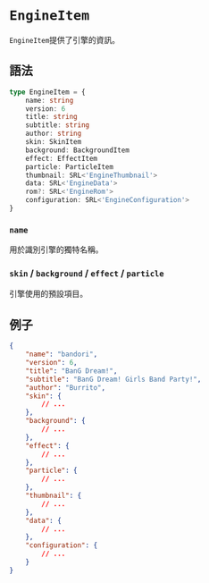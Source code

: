 # `EngineItem`

`EngineItem`提供了引擎的資訊。

## 語法

```ts
type EngineItem = {
    name: string
    version: 6
    title: string
    subtitle: string
    author: string
    skin: SkinItem
    background: BackgroundItem
    effect: EffectItem
    particle: ParticleItem
    thumbnail: SRL<'EngineThumbnail'>
    data: SRL<'EngineData'>
    rom?: SRL<'EngineRom'>
    configuration: SRL<'EngineConfiguration'>
}
```

### `name`

用於識別引擎的獨特名稱。

### `skin` / `background` / `effect` / `particle`

引擎使用的預設項目。

## 例子

```json
{
    "name": "bandori",
    "version": 6,
    "title": "BanG Dream!",
    "subtitle": "BanG Dream! Girls Band Party!",
    "author": "Burrito",
    "skin": {
        // ...
    },
    "background": {
        // ...
    },
    "effect": {
        // ...
    },
    "particle": {
        // ...
    },
    "thumbnail": {
        // ...
    },
    "data": {
        // ...
    },
    "configuration": {
        // ...
    }
}
```
